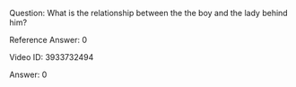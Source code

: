Question: What is the relationship between the the boy and the lady behind him?

Reference Answer: 0

Video ID: 3933732494

Answer: 0

